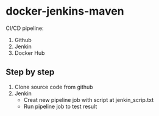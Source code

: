 # docker-jenkins-maven
  CI/CD pipeline:
   1. Github
   2. Jenkin
   3. Docker Hub
## Step by step
1. Clone source code from github
2. Jenkin
   - Creat new pipeline job with script at jenkin_scrip.txt
   - Run pipeline job to test result
